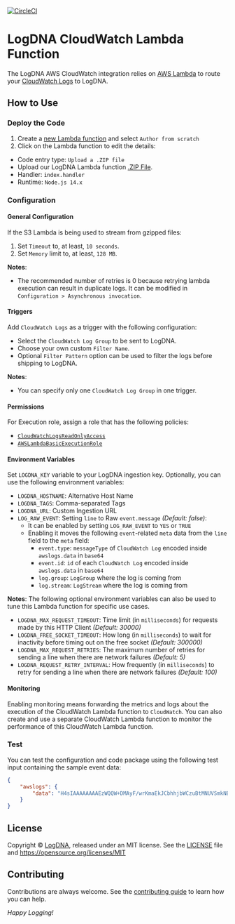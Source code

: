 [![CircleCI](https://circleci.com/gh/logdna/logdna-cloudwatch.svg?style=svg)](https://circleci.com/gh/logdna/logdna-cloudwatch)

# LogDNA CloudWatch Lambda Function

The LogDNA AWS CloudWatch integration relies on [AWS Lambda](https://aws.amazon.com/documentation/lambda/) to route your [CloudWatch Logs](http://docs.aws.amazon.com/AmazonCloudWatch/latest/logs/WhatIsCloudWatchLogs.html) to LogDNA.

## How to Use
### Deploy the Code
1. Create a [new Lambda function](https://console.aws.amazon.com/lambda) and select `Author from scratch`
2. Click on the Lambda function to edit the details:
 * Code entry type: `Upload a .ZIP file`
 * Upload our LogDNA Lambda function [.ZIP File](https://github.com/logdna/logdna-cloudwatch/releases/latest/download/logdna-cloudwatch.zip).
 * Handler: `index.handler`
 * Runtime: `Node.js 14.x`

### Configuration
#### General Configuration
If the S3 Lambda is being used to stream from gzipped files:
1. Set `Timeout` to, at least, `10 seconds`.
2. Set `Memory` limit to, at least, `128 MB`.

**Notes**:
 * The recommended number of retries is 0 because retrying lambda execution can result in duplicate logs. It can be modified in `Configuration > Asynchronous invocation`.

#### Triggers
Add `CloudWatch Logs` as a trigger with the following configuration:
 * Select the `CloudWatch Log Group` to be sent to LogDNA.
 * Choose your own custom `Filter Name`.
 * Optional `Filter Pattern` option can be used to filter the logs before shipping to LogDNA.

**Notes**:
 * You can specify only one `CloudWatch Log Group` in one trigger.

#### Permissions
For Execution role, assign a role that has the following policies:
 * [`CloudWatchLogsReadOnlyAccess`](https://gist.github.com/bernadinm/6f68bfdd015b3f3e0a17b2f00c9ea3f8#file-all_aws_managed_policies-json-L5237-L5263)
 * [`AWSLambdaBasicExecutionRole`](https://gist.github.com/bernadinm/6f68bfdd015b3f3e0a17b2f00c9ea3f8#file-all_aws_managed_policies-json-L1447-L1473)

#### Environment Variables
Set `LOGDNA_KEY` variable to your LogDNA ingestion key. Optionally, you can use the following environment variables:
 * `LOGDNA_HOSTNAME`: Alternative Host Name
 * `LOGDNA_TAGS`: Comma-separated Tags
 * `LOGDNA_URL`: Custom Ingestion URL
 * `LOG_RAW_EVENT`: Setting `line` to Raw `event.message` *(Default: false)*:
    * It can be enabled by setting `LOG_RAW_EVENT` to `YES` or `TRUE`
    * Enabling it moves the following `event`-related `meta` data from the `line` field to the `meta` field:
        * `event.type`: `messageType` of `CloudWatch Log` encoded inside `awslogs.data` in `base64`
        * `event.id`: `id` of each `CloudWatch Log` encoded inside `awslogs.data` in `base64`
        * `log.group`: `LogGroup` where the log is coming from
        * `log.stream`: `LogStream` where the log is coming from

**Notes**:
The following optional environment variables can also be used to tune this Lambda function for specific use cases. 
 * `LOGDNA_MAX_REQUEST_TIMEOUT`: Time limit (in `milliseconds`) for requests made by this HTTP Client *(Default: 30000)*
 * `LOGDNA_FREE_SOCKET_TIMEOUT`: How long (in `milliseconds`) to wait for inactivity before timing out on the free socket *(Default: 300000)*
 * `LOGDNA_MAX_REQUEST_RETRIES`: The maximum number of retries for sending a line when there are network failures *(Default: 5)*
 * `LOGDNA_REQUEST_RETRY_INTERVAL`: How frequently (in `milliseconds`) to retry for sending a line when there are network failures *(Default: 100)*

#### Monitoring
Enabling monitoring means forwarding the metrics and logs about the execution of the CloudWatch Lambda function to `CloudWatch`. You can also create and use a separate CloudWatch Lambda function to monitor the performance of this CloudWatch Lambda function.

### Test
You can test the configuration and code package using the following test input containing the sample event data:
```json
{
    "awslogs": {
        "data": "H4sIAAAAAAAAEzWQQW+DMAyF/wrKmaEkJCbhhjbWCzuBtMNUVSmkNBIQRMKqqep/X6Cb5Ivfs58++45G7ZzqdfMza5Sjt6IpTh9lXReHEsXI3ia9BJnQlHHIhMSEBnmw/WGx6xwcp8Z50M9uN2q/aDUGx2vn/5oYufXs2sXM3tjp3QxeLw7lX6hS47lTz6lTO9i1uynfXkOMe5lsp9Fxzyy/9eS3hTsyXYhOGVCaEsBSgsyEYBkGzrDMAIMQlAq+gQIQSjFhBFgqJOUMAog34WAfoFFOOM8kA0Y5SSH+f0SIb67GRaHq/baosn1UmUlHF7tErxvk5wa56b2Z+iRJ0OP4+AWj9ITzSgEAAA=="
    }
}
```

## License
Copyright © [LogDNA](https://logdna.com), released under an MIT license. See the [LICENSE](./LICENSE) file and https://opensource.org/licenses/MIT

## Contributing
Contributions are always welcome. See the [contributing guide](/CONTRIBUTING.md) to learn how you can help.

*Happy Logging!*
